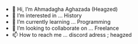 - 👋 Hi, I’m Ahmadagha Aghazada (Heagzed)
- 👀 I’m interested in ... History  
- 🌱 I’m currently learning ... Programming
- 💞️ I’m looking to collaborate on ... Freelance  
- 📫 How to reach me ... discord adress ; heagzed
 
<!---
Heagzed/Heagzed is a ✨ special ✨ repository because its `README.md` (this file) appears on your GitHub profile.
You can click the Preview link to take a look at your changes.
--->
